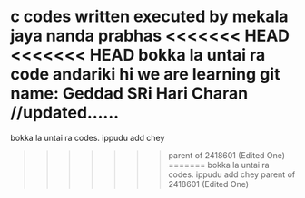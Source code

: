 c codes written executed by mekala jaya nanda prabhas
<<<<<<< HEAD
<<<<<<< HEAD
bokka la untai ra code
andariki hi 
we are learning git
name: Geddad SRi Hari Charan //updated......
=======
bokka la untai ra codes.
ippudu add chey
>>>>>>> parent of 2418601 (Edited One)
=======
bokka la untai ra codes.
ippudu add chey
>>>>>>> parent of 2418601 (Edited One)

